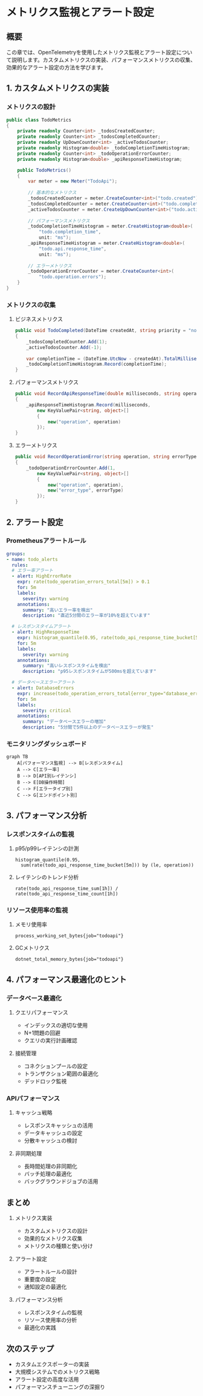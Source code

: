 # メトリクス監視とアラート設定

## 概要

この章では、OpenTelemetryを使用したメトリクス監視とアラート設定について説明します。カスタムメトリクスの実装、パフォーマンスメトリクスの収集、効果的なアラート設定の方法を学びます。

## 1. カスタムメトリクスの実装

### メトリクスの設計

```csharp
public class TodoMetrics
{
    private readonly Counter<int> _todosCreatedCounter;
    private readonly Counter<int> _todosCompletedCounter;
    private readonly UpDownCounter<int> _activeTodosCounter;
    private readonly Histogram<double> _todoCompletionTimeHistogram;
    private readonly Counter<int> _todoOperationErrorCounter;
    private readonly Histogram<double> _apiResponseTimeHistogram;

    public TodoMetrics()
    {
        var meter = new Meter("TodoApi");
        
        // 基本的なメトリクス
        _todosCreatedCounter = meter.CreateCounter<int>("todo.created");
        _todosCompletedCounter = meter.CreateCounter<int>("todo.completed");
        _activeTodosCounter = meter.CreateUpDownCounter<int>("todo.active");
        
        // パフォーマンスメトリクス
        _todoCompletionTimeHistogram = meter.CreateHistogram<double>(
            "todo.completion_time",
            unit: "ms");
        _apiResponseTimeHistogram = meter.CreateHistogram<double>(
            "todo.api.response_time",
            unit: "ms");
        
        // エラーメトリクス
        _todoOperationErrorCounter = meter.CreateCounter<int>(
            "todo.operation.errors");
    }
}
```

### メトリクスの収集

1. ビジネスメトリクス
   ```csharp
   public void TodoCompleted(DateTime createdAt, string priority = "normal")
   {
       _todosCompletedCounter.Add(1);
       _activeTodosCounter.Add(-1);
       
       var completionTime = (DateTime.UtcNow - createdAt).TotalMilliseconds;
       _todoCompletionTimeHistogram.Record(completionTime);
   }
   ```

2. パフォーマンスメトリクス
   ```csharp
   public void RecordApiResponseTime(double milliseconds, string operation)
   {
       _apiResponseTimeHistogram.Record(milliseconds, 
           new KeyValuePair<string, object>[] 
           {
               new("operation", operation)
           });
   }
   ```

3. エラーメトリクス
   ```csharp
   public void RecordOperationError(string operation, string errorType)
   {
       _todoOperationErrorCounter.Add(1, 
           new KeyValuePair<string, object>[] 
           {
               new("operation", operation),
               new("error_type", errorType)
           });
   }
   ```

## 2. アラート設定

### Prometheusアラートルール

```yaml
groups:
- name: todo_alerts
  rules:
  # エラー率アラート
  - alert: HighErrorRate
    expr: rate(todo_operation_errors_total[5m]) > 0.1
    for: 5m
    labels:
      severity: warning
    annotations:
      summary: "高いエラー率を検出"
      description: "直近5分間のエラー率が10%を超えています"

  # レスポンスタイムアラート
  - alert: HighResponseTime
    expr: histogram_quantile(0.95, rate(todo_api_response_time_bucket[5m])) > 500
    for: 5m
    labels:
      severity: warning
    annotations:
      summary: "高いレスポンスタイムを検出"
      description: "p95レスポンスタイムが500msを超えています"

  # データベースエラーアラート
  - alert: DatabaseErrors
    expr: increase(todo_operation_errors_total{error_type="database_error"}[5m]) > 5
    for: 5m
    labels:
      severity: critical
    annotations:
      summary: "データベースエラーの増加"
      description: "5分間で5件以上のデータベースエラーが発生"
```

### モニタリングダッシュボード

```mermaid
graph TB
    A[パフォーマンス監視] --> B[レスポンスタイム]
    A --> C[エラー率]
    B --> D[API別レイテンシ]
    B --> E[DB操作時間]
    C --> F[エラータイプ別]
    C --> G[エンドポイント別]
```

## 3. パフォーマンス分析

### レスポンスタイムの監視

1. p95/p99レイテンシの計測
   ```promql
   histogram_quantile(0.95, 
     sum(rate(todo_api_response_time_bucket[5m])) by (le, operation))
   ```

2. レイテンシのトレンド分析
   ```promql
   rate(todo_api_response_time_sum[1h]) / 
   rate(todo_api_response_time_count[1h])
   ```

### リソース使用率の監視

1. メモリ使用率
   ```promql
   process_working_set_bytes{job="todoapi"}
   ```

2. GCメトリクス
   ```promql
   dotnet_total_memory_bytes{job="todoapi"}
   ```

## 4. パフォーマンス最適化のヒント

### データベース最適化

1. クエリパフォーマンス
   - インデックスの適切な使用
   - N+1問題の回避
   - クエリの実行計画確認

2. 接続管理
   - コネクションプールの設定
   - トランザクション範囲の最適化
   - デッドロック監視

### APIパフォーマンス

1. キャッシュ戦略
   - レスポンスキャッシュの活用
   - データキャッシュの設定
   - 分散キャッシュの検討

2. 非同期処理
   - 長時間処理の非同期化
   - バッチ処理の最適化
   - バックグラウンドジョブの活用

## まとめ

1. メトリクス実装
   - カスタムメトリクスの設計
   - 効果的なメトリクス収集
   - メトリクスの種類と使い分け

2. アラート設定
   - アラートルールの設計
   - 重要度の設定
   - 通知設定の最適化

3. パフォーマンス分析
   - レスポンスタイムの監視
   - リソース使用率の分析
   - 最適化の実践

## 次のステップ

- カスタムエクスポーターの実装
- 大規模システムでのメトリクス戦略
- アラート設定の高度な活用
- パフォーマンスチューニングの深掘り
